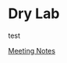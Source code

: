 # Dry Lab

test

[Meeting Notes](https://drive.google.com/drive/folders/1QzOAnP1XhyycN8l5DmcQIVxX-E-CWuap?usp=sharing)
